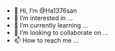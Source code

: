 - 👋 Hi, I’m @Ha1376san
- 👀 I’m interested in ...
- 🌱 I’m currently learning ...
- 💞️ I’m looking to collaborate on ...
- 📫 How to reach me ...

<!---
Ha1376san/Ha1376san is a ✨ special ✨ repository because its `README.md` (this file) appears on your GitHub profile.
You can click the Preview link to take a look at your changes.
--->
